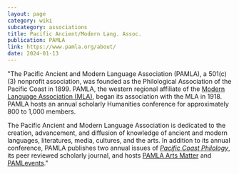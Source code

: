 ```yaml
---
layout: page
category: wiki
subcategory: associations
title: Pacific Ancient/Modern Lang. Assoc.
publication: PAMLA
link: https://www.pamla.org/about/
date: 2024-01-13
---
```


"The Pacific Ancient and Modern Language Association (PAMLA), a 501(c)(3) nonprofit association, was founded as the Philological Association of the Pacific Coast in 1899. PAMLA, the western regional affiliate of the [Modern Language Association (MLA)](https://www.mla.org/), began its association with the MLA in 1918. PAMLA hosts an annual scholarly Humanities conference for approximately 800 to 1,000 members.

The Pacific Ancient and Modern Language Association is dedicated to the creation, advancement, and diffusion of knowledge of ancient and modern languages, literatures, media, cultures, and the arts. In addition to its annual conference, PAMLA publishes two annual issues of [*Pacific Coast Philology*](https://www.pamla.org/pacific-coast-philology/), its peer reviewed scholarly journal, and hosts [PAMLA Arts Matter](https://www.pamla.org/pamla-arts-matter/) and [PAMLevents](https://www.pamla.org/pamlevents/)."
